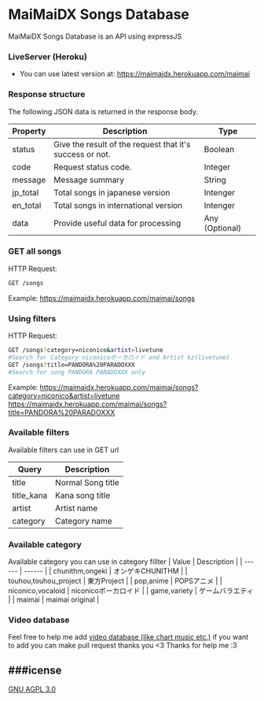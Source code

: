 # MaiMaiDX Songs Database
MaiMaiDX Songs Database is an API using expressJS

### LiveServer (Heroku)
  - You can use latest version at: https://maimaidx.herokuapp.com/maimai

### Response structure

The following JSON data is returned in the response body.

| Property | Description | Type |
| ------ | ------ | ------ |
| status | 	Give the result of the request that it's success or not. | Boolean |
| code | Request status code. | Integer |
| message | Message summary | String |
| jp_total | Total songs in japanese version | Intenger |
| en_total | Total songs in international version | Intenger |
| data | Provide useful data for processing | Any (Optional) |

### GET all songs
HTTP Request: 
```sh
GET /songs
```
Example: https://maimaidx.herokuapp.com/maimai/songs
### Using filters
HTTP Request: 
```sh
GET /songs?category=niconico&artist=livetune 
#Search for Category niconicoボーカロイド and Artist kz(livetune)
GET /songs?title=PANDORA%20PARADOXXX
#Search for song PANDORA PARADOXXX only
```
Example: 
https://maimaidx.herokuapp.com/maimai/songs?category=niconico&artist=livetune
https://maimaidx.herokuapp.com/maimai/songs?title=PANDORA%20PARADOXXX
### Available filters

Available filters can use in GET url

| Query | Description |
| ------ | ------ |
| title | 	Normal Song title |
| title_kana | Kana song title |
| artist | Artist name |
| category | Category name |
### Available category
Available category you can use in category fillter
| Value | Description |
| ------ | ------ |
| chunithm,ongeki | 	オンゲキCHUNITHM |
| touhou,touhou_project | 東方Project |
| pop,anime | POPSアニメ |
| niconico,vocaloid | niconicoボーカロイド |
| game,variety | ゲームバラエティ |
| maimai | maimai original |
### Video database
Feel free to help me add [video database (like chart music etc.)](https://github.com/ST4RCHASER/maimaidx-songs-database/blob/main/database/json/video.json) if you want to add you can make pull request thanks you <3
Thanks for help me :3

###icense
----
[GNU AGPL 3.0](https://www.gnu.org/licenses/agpl-3.0.en.html)
